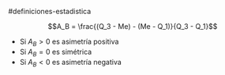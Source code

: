 #definiciones-estadistica 

$$A_B = \frac{(Q_3 - Me) - (Me - Q_1)}{Q_3 - Q_1}$$

- Si $A_B > 0$ es asimetría positiva
- Si $A_B = 0$ es simétrica
- Si $A_B < 0$ es asimetría negativa